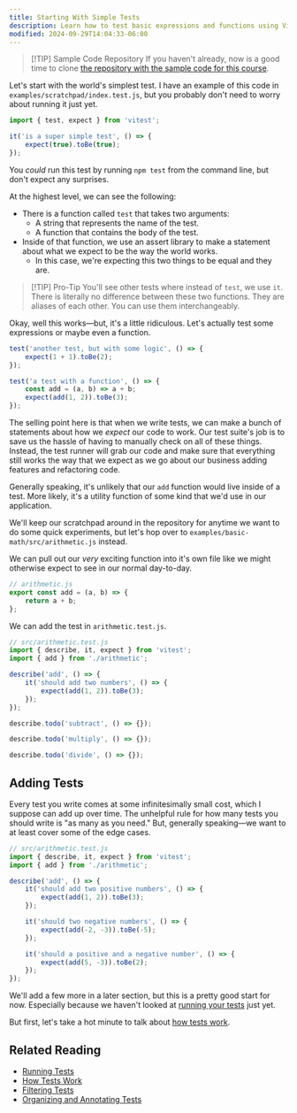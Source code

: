 ```yaml
---
title: Starting With Simple Tests
description: Learn how to test basic expressions and functions using Vitest.
modified: 2024-09-29T14:04:33-06:00
---
```


> [!TIP] Sample Code Repository
> If you haven't already, now is a good time to clone [the repository with the sample code for this course](https://github.com/stevekinney/introduction-to-testing).

Let's start with the world's simplest test. I have an example of this code in `examples/scratchpad/index.test.js`, but you probably don't need to worry about running it just yet.

```js
import { test, expect } from 'vitest';

it('is a super simple test', () => {
	expect(true).toBe(true);
});
```

You _could_ run this test by running `npm test` from the command line, but don't expect any surprises.

At the highest level, we can see the following:

- There is a function called `test` that takes two arguments:
  - A string that represents the name of the test.
  - A function that contains the body of the test.
- Inside of that function, we use an assert library to make a statement about what we expect to be the way the world works.
  - In this case, we're expecting this two things to be equal and they are.

> [!TIP] Pro-Tip
> You'll see other tests where instead of `test`, we use `it`. There is literally no difference between these two functions. They are aliases of each other. You can use them interchangeably.

Okay, well this works—but, it's a little ridiculous. Let's actually test some expressions or maybe even a function.

```js
test('another test, but with some logic', () => {
	expect(1 + 1).toBe(2);
});
```

```js
test('a test with a function', () => {
	const add = (a, b) => a + b;
	expect(add(1, 2)).toBe(3);
});
```

The selling point here is that when we write tests, we can make a bunch of statements about how we _expect_ our code to work. Our test suite's job is to save us the hassle of having to manually check on all of these things. Instead, the test runner will grab our code and make sure that everything still works the way that we expect as we go about our business adding features and refactoring code.

Generally speaking, it's unlikely that our `add` function would live inside of a test. More likely, it's a utility function of some kind that we'd use in our application.

We'll keep our scratchpad around in the repository for anytime we want to do some quick experiments, but let's hop over to `examples/basic-math/src/arithmetic.js` instead.

We can pull out our _very_ exciting function into it's own file like we might otherwise expect to see in our normal day-to-day.

```javascript
// arithmetic.js
export const add = (a, b) => {
	return a + b;
};
```

We can add the test in `arithmetic.test.js`.

```javascript
// src/arithmetic.test.js
import { describe, it, expect } from 'vitest';
import { add } from './arithmetic';

describe('add', () => {
	it('should add two numbers', () => {
		expect(add(1, 2)).toBe(3);
	});
});

describe.todo('subtract', () => {});

describe.todo('multiply', () => {});

describe.todo('divide', () => {});
```

## Adding Tests

Every test you write comes at some infinitesimally small cost, which I suppose can add up over time. The unhelpful rule for how many tests you should write is "as many as you need." But, generally speaking—we want to at least cover some of the edge cases.

```javascript
// src/arithmetic.test.js
import { describe, it, expect } from 'vitest';
import { add } from './arithmetic';

describe('add', () => {
	it('should add two positive numbers', () => {
		expect(add(1, 2)).toBe(3);
	});

	it('should two negative numbers', () => {
		expect(add(-2, -3)).toBe(-5);
	});

	it('should a positive and a negative number', () => {
		expect(add(5, -3)).toBe(2);
	});
});
```

We'll add a few more in a later section, but this is a pretty good start for now. Especially because we haven't looked at [running your tests](running-tests.md) just yet.

But first, let's take a hot minute to talk about [how tests work](how-tests-work.md).

## Related Reading

- [Running Tests](running-tests.md)
- [How Tests Work](how-tests-work.md)
- [Filtering Tests](filtering-tests.md)
- [Organizing and Annotating Tests](organizing-and-annotating-tests.md)
